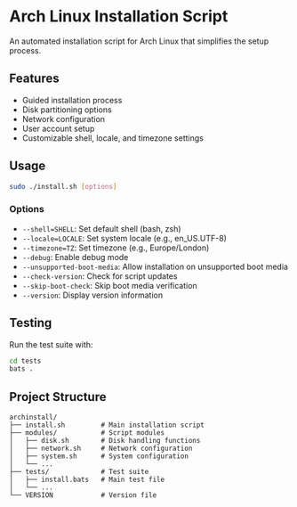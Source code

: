 # Arch Linux Installation Script

An automated installation script for Arch Linux that simplifies the setup process.

## Features

- Guided installation process
- Disk partitioning options
- Network configuration
- User account setup
- Customizable shell, locale, and timezone settings

## Usage

```bash
sudo ./install.sh [options]
```

### Options

- `--shell=SHELL`: Set default shell (bash, zsh)
- `--locale=LOCALE`: Set system locale (e.g., en_US.UTF-8)
- `--timezone=TZ`: Set timezone (e.g., Europe/London)
- `--debug`: Enable debug mode
- `--unsupported-boot-media`: Allow installation on unsupported boot media
- `--check-version`: Check for script updates
- `--skip-boot-check`: Skip boot media verification
- `--version`: Display version information

## Testing

Run the test suite with:

```bash
cd tests
bats .
```

## Project Structure

```
archinstall/
├── install.sh         # Main installation script
├── modules/           # Script modules
│   ├── disk.sh        # Disk handling functions
│   ├── network.sh     # Network configuration
│   ├── system.sh      # System configuration
│   └── ...
├── tests/             # Test suite
│   ├── install.bats   # Main test file
│   └── ...
└── VERSION            # Version file
```